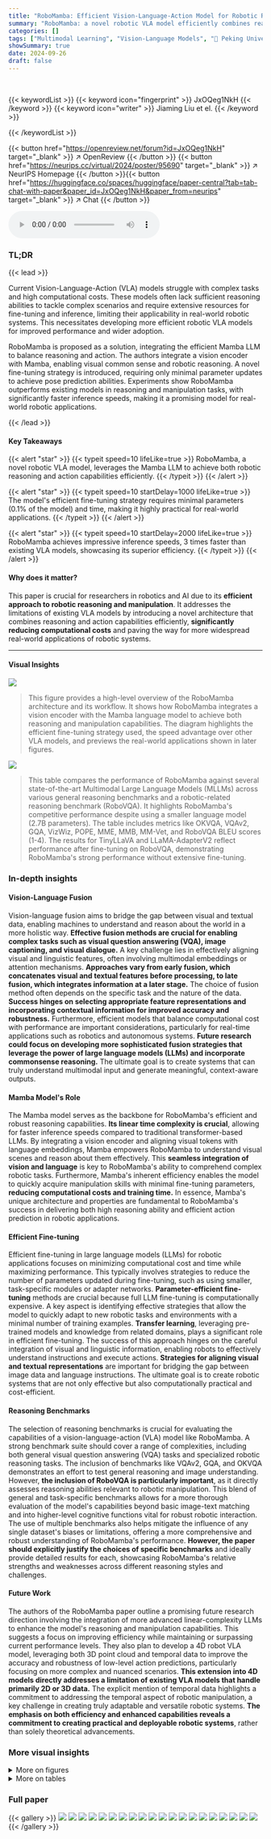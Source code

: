 ```yaml
---
title: "RoboMamba: Efficient Vision-Language-Action Model for Robotic Reasoning and Manipulation"
summary: "RoboMamba: a novel robotic VLA model efficiently combines reasoning and action, achieving high speeds and accuracy while requiring minimal fine-tuning."
categories: []
tags: ["Multimodal Learning", "Vision-Language Models", "🏢 Peking University",]
showSummary: true
date: 2024-09-26
draft: false
---
```


<br>

{{< keywordList >}}
{{< keyword icon="fingerprint" >}} JxOQeg1NkH {{< /keyword >}}
{{< keyword icon="writer" >}} Jiaming Liu et el. {{< /keyword >}}
 
{{< /keywordList >}}

{{< button href="https://openreview.net/forum?id=JxOQeg1NkH" target="_blank" >}}
↗ OpenReview
{{< /button >}}
{{< button href="https://neurips.cc/virtual/2024/poster/95690" target="_blank" >}}
↗ NeurIPS Homepage
{{< /button >}}{{< button href="https://huggingface.co/spaces/huggingface/paper-central?tab=tab-chat-with-paper&paper_id=JxOQeg1NkH&paper_from=neurips" target="_blank" >}}
↗ Chat
{{< /button >}}



<audio controls>
    <source src="https://ai-paper-reviewer.com/JxOQeg1NkH/podcast.wav" type="audio/wav">
    Your browser does not support the audio element.
</audio>


### TL;DR


{{< lead >}}

Current Vision-Language-Action (VLA) models struggle with complex tasks and high computational costs.  These models often lack sufficient reasoning abilities to tackle complex scenarios and require extensive resources for fine-tuning and inference, limiting their applicability in real-world robotic systems.  This necessitates developing more efficient robotic VLA models for improved performance and wider adoption. 

RoboMamba is proposed as a solution, integrating the efficient Mamba LLM to balance reasoning and action.  The authors integrate a vision encoder with Mamba, enabling visual common sense and robotic reasoning. A novel fine-tuning strategy is introduced, requiring only minimal parameter updates to achieve pose prediction abilities. Experiments show RoboMamba outperforms existing models in reasoning and manipulation tasks, with significantly faster inference speeds, making it a promising model for real-world robotic applications.

{{< /lead >}}


#### Key Takeaways

{{< alert "star" >}}
{{< typeit speed=10 lifeLike=true >}} RoboMamba, a novel robotic VLA model, leverages the Mamba LLM to achieve both robotic reasoning and action capabilities efficiently. {{< /typeit >}}
{{< /alert >}}

{{< alert "star" >}}
{{< typeit speed=10 startDelay=1000 lifeLike=true >}} The model's efficient fine-tuning strategy requires minimal parameters (0.1% of the model) and time, making it highly practical for real-world applications. {{< /typeit >}}
{{< /alert >}}

{{< alert "star" >}}
{{< typeit speed=10 startDelay=2000 lifeLike=true >}} RoboMamba achieves impressive inference speeds, 3 times faster than existing VLA models, showcasing its superior efficiency. {{< /typeit >}}
{{< /alert >}}

#### Why does it matter?
This paper is crucial for researchers in robotics and AI due to its **efficient approach to robotic reasoning and manipulation**. It addresses the limitations of existing VLA models by introducing a novel architecture that combines reasoning and action capabilities efficiently, **significantly reducing computational costs** and paving the way for more widespread real-world applications of robotic systems.

------
#### Visual Insights



![](https://ai-paper-reviewer.com/JxOQeg1NkH/figures_1_1.jpg)

> This figure provides a high-level overview of the RoboMamba architecture and its workflow. It shows how RoboMamba integrates a vision encoder with the Mamba language model to achieve both reasoning and manipulation capabilities.  The diagram highlights the efficient fine-tuning strategy used, the speed advantage over other VLA models, and previews the real-world applications shown in later figures.





![](https://ai-paper-reviewer.com/JxOQeg1NkH/tables_7_1.jpg)

> This table compares the performance of RoboMamba against several state-of-the-art Multimodal Large Language Models (MLLMs) across various general reasoning benchmarks and a robotic-related reasoning benchmark (RoboVQA).  It highlights RoboMamba's competitive performance despite using a smaller language model (2.7B parameters). The table includes metrics like OKVQA, VQAv2, GQA, VizWiz, POPE, MME, MMB, MM-Vet, and RoboVQA BLEU scores (1-4).  The results for TinyLLaVA and LLaMA-AdapterV2 reflect performance after fine-tuning on RoboVQA, demonstrating RoboMamba's strong performance without extensive fine-tuning.





### In-depth insights


#### Vision-Language Fusion
Vision-language fusion aims to bridge the gap between visual and textual data, enabling machines to understand and reason about the world in a more holistic way.  **Effective fusion methods are crucial for enabling complex tasks such as visual question answering (VQA), image captioning, and visual dialogue.**  A key challenge lies in effectively aligning visual and linguistic features, often involving multimodal embeddings or attention mechanisms. **Approaches vary from early fusion, which concatenates visual and textual features before processing, to late fusion, which integrates information at a later stage.**  The choice of fusion method often depends on the specific task and the nature of the data.  **Success hinges on selecting appropriate feature representations and incorporating contextual information for improved accuracy and robustness.**  Furthermore, efficient models that balance computational cost with performance are important considerations, particularly for real-time applications such as robotics and autonomous systems.  **Future research could focus on developing more sophisticated fusion strategies that leverage the power of large language models (LLMs) and incorporate commonsense reasoning.** The ultimate goal is to create systems that can truly understand multimodal input and generate meaningful, context-aware outputs.

#### Mamba Model's Role
The Mamba model serves as the backbone for RoboMamba's efficient and robust reasoning capabilities.  **Its linear time complexity is crucial**, allowing for faster inference speeds compared to traditional transformer-based LLMs. By integrating a vision encoder and aligning visual tokens with language embeddings, Mamba empowers RoboMamba to understand visual scenes and reason about them effectively. This **seamless integration of vision and language** is key to RoboMamba's ability to comprehend complex robotic tasks.  Furthermore, Mamba's inherent efficiency enables the model to quickly acquire manipulation skills with minimal fine-tuning parameters, **reducing computational costs and training time.**  In essence, Mamba's unique architecture and properties are fundamental to RoboMamba's success in delivering both high reasoning ability and efficient action prediction in robotic applications.

#### Efficient Fine-tuning
Efficient fine-tuning in large language models (LLMs) for robotic applications focuses on minimizing computational cost and time while maximizing performance.  This typically involves strategies to reduce the number of parameters updated during fine-tuning, such as using smaller, task-specific modules or adapter networks.  **Parameter-efficient fine-tuning** methods are crucial because full LLM fine-tuning is computationally expensive.  A key aspect is identifying effective strategies that allow the model to quickly adapt to new robotic tasks and environments with a minimal number of training examples.  **Transfer learning**, leveraging pre-trained models and knowledge from related domains, plays a significant role in efficient fine-tuning. The success of this approach hinges on the careful integration of visual and linguistic information, enabling robots to effectively understand instructions and execute actions.  **Strategies for aligning visual and textual representations** are important for bridging the gap between image data and language instructions. The ultimate goal is to create robotic systems that are not only effective but also computationally practical and cost-efficient.

#### Reasoning Benchmarks
The selection of reasoning benchmarks is crucial for evaluating the capabilities of a vision-language-action (VLA) model like RoboMamba.  A strong benchmark suite should cover a range of complexities, including both general visual question answering (VQA) tasks and specialized robotic reasoning tasks.  The inclusion of benchmarks like VQAv2, GQA, and OKVQA demonstrates an effort to test general reasoning and image understanding. However, **the inclusion of RoboVQA is particularly important**, as it directly assesses reasoning abilities relevant to robotic manipulation.  This blend of general and task-specific benchmarks allows for a more thorough evaluation of the model's capabilities beyond basic image-text matching and into higher-level cognitive functions vital for robust robotic interaction.  The use of multiple benchmarks also helps mitigate the influence of any single dataset's biases or limitations, offering a more comprehensive and robust understanding of RoboMamba's performance. **However, the paper should explicitly justify the choices of specific benchmarks** and ideally provide detailed results for each, showcasing RoboMamba's relative strengths and weaknesses across different reasoning styles and challenges.

#### Future Work
The authors of the RoboMamba paper outline a promising future research direction involving the integration of more advanced linear-complexity LLMs to enhance the model's reasoning and manipulation capabilities.  This suggests a focus on improving efficiency while maintaining or surpassing current performance levels.  They also plan to develop a 4D robot VLA model, leveraging both 3D point cloud and temporal data to improve the accuracy and robustness of low-level action predictions, particularly focusing on more complex and nuanced scenarios.  **This extension into 4D models directly addresses a limitation of existing VLA models that handle primarily 2D or 3D data.**  The explicit mention of temporal data highlights a commitment to addressing the temporal aspect of robotic manipulation, a key challenge in creating truly adaptable and versatile robotic systems. **The emphasis on both efficiency and enhanced capabilities reveals a commitment to creating practical and deployable robotic systems**, rather than solely theoretical advancements.


### More visual insights

<details>
<summary>More on figures
</summary>


![](https://ai-paper-reviewer.com/JxOQeg1NkH/figures_4_1.jpg)

> This figure illustrates the architecture of RoboMamba, a robotic VLA model.  It shows how visual and language information are processed through a vision encoder, projection layer, and Mamba language model to generate reasoning and actions.  The figure details the model's two-stage training process: Stage 1 focuses on reasoning abilities through alignment and co-training, while Stage 2 adds manipulation capabilities via fine-tuning a policy head.  The diagram highlights the flow of information and the key components involved in each stage.


![](https://ai-paper-reviewer.com/JxOQeg1NkH/figures_8_1.jpg)

> This figure provides a high-level overview of the RoboMamba architecture, highlighting its key components: a vision encoder, the Mamba language model, a reasoning policy head, and a manipulation module.  It emphasizes the model's efficiency in terms of both fine-tuning and inference speed, comparing it to existing VLA models (OpenVLA and ManipLLM).  The diagram also shows examples of how RoboMamba processes questions and generates answers, showcasing its reasoning and manipulation capabilities. Finally, it points to further examples of real-world applications in Figures 4 and 5.


![](https://ai-paper-reviewer.com/JxOQeg1NkH/figures_8_2.jpg)

> This figure provides a high-level overview of the RoboMamba architecture, highlighting its key components: a vision encoder, the Mamba language model, a reasoning policy head, and a manipulation module.  It emphasizes the model's efficiency in terms of both inference speed and fine-tuning requirements.  The diagram also shows examples of the reasoning and manipulation tasks RoboMamba can handle.


![](https://ai-paper-reviewer.com/JxOQeg1NkH/figures_9_1.jpg)

> This figure provides a high-level overview of the RoboMamba architecture, highlighting its key components: a vision encoder, the Mamba language model, a reasoning policy head, and a manipulation module.  It emphasizes the model's efficiency in terms of both training time and inference speed, comparing it favorably to existing VLA models.  The image also shows examples of the model's reasoning and manipulation capabilities.


![](https://ai-paper-reviewer.com/JxOQeg1NkH/figures_19_1.jpg)

> This figure provides a high-level overview of the RoboMamba architecture, highlighting its key components: a vision encoder, the Mamba language model, a reasoning policy head, and a manipulation module.  It emphasizes RoboMamba's efficiency in terms of both fine-tuning and inference speed, comparing its performance to existing VLA models (OpenVLA and ManipLLM). The figure also points towards Figures 4 and 5 for further examples of real-world applications.


![](https://ai-paper-reviewer.com/JxOQeg1NkH/figures_19_2.jpg)

> This figure presents the overall architecture of RoboMamba, a robotic VLA model. It shows how the model processes visual and language inputs using a vision encoder, projection layer, and Mamba language model.  The diagram also details the two-stage training process: Stage 1 focuses on reasoning abilities through pre-training and co-training, while Stage 2 focuses on manipulation skills via fine-tuning.  The figure highlights the model's components, data flow, and the specific training strategies used to achieve both reasoning and action capabilities.


</details>




<details>
<summary>More on tables
</summary>


![](https://ai-paper-reviewer.com/JxOQeg1NkH/tables_16_1.jpg)
> This table presents a comparison of the success rates achieved by RoboMamba and other baseline models on various robotic manipulation tasks.  The tasks are categorized into 'seen' (those present in the training data) and 'unseen' categories.  The success rate is a measure of how often the robot successfully completed each task.  Table 3 provides a visual key for understanding the icons used in this table to represent each task.

![](https://ai-paper-reviewer.com/JxOQeg1NkH/tables_17_1.jpg)
> This table presents the results of an ablation study comparing the performance of different vision encoders (CLIP, XCIT, SigLIP) and image resolutions (224x224, 336x336, 384x384) on several reasoning benchmarks (OKVQA, GQA, POPE, RoboVQA).  The results demonstrate the impact of the choice of encoder and resolution on the model's performance.  It aims to show the robustness of the proposed model's reasoning abilities and the contribution of the chosen encoder and resolution.

![](https://ai-paper-reviewer.com/JxOQeg1NkH/tables_18_1.jpg)
> This table presents the results of an ablation study evaluating the impact of different training strategies on the performance of Multimodal Large Language Models (MLLMs) across various reasoning benchmarks.  Each row represents a different experiment, indicated by 'Ex1' through 'Ex6'. Each column represents a dataset included in the training: LLaVA 1.5, ShareGPT4V-SFT, LLaVA-Next, and Robo-300k. A checkmark (✓) indicates that the corresponding dataset was used in the experiment's training.  The remaining columns show the performance on the benchmarks GQA, POPE, and RoboVQA4. The results help determine which dataset combinations are most effective for training robust MLLMs.

![](https://ai-paper-reviewer.com/JxOQeg1NkH/tables_18_2.jpg)
> This table presents the results of an ablation study comparing different policy head designs for robot manipulation.  The study evaluates the accuracy ('Acc (Seen)') of the models on seen tasks using three different policy head architectures: MLP×2 (two separate MLPs for position and direction prediction), MLP×1 (a single MLP for both), and (SSM block+MLP)×2 (two MLPs preceded by an SSM block).  The table also lists the number of parameters in each policy head and its percentage relative to the overall model size. The goal is to demonstrate that minimal fine-tuning parameters are needed to obtain good manipulation performance, suggesting that the reasoning capabilities of the model are more crucial than the complexity of the policy head.

</details>




### Full paper

{{< gallery >}}
<img src="https://ai-paper-reviewer.com/JxOQeg1NkH/1.png" class="grid-w50 md:grid-w33 xl:grid-w25" />
<img src="https://ai-paper-reviewer.com/JxOQeg1NkH/2.png" class="grid-w50 md:grid-w33 xl:grid-w25" />
<img src="https://ai-paper-reviewer.com/JxOQeg1NkH/3.png" class="grid-w50 md:grid-w33 xl:grid-w25" />
<img src="https://ai-paper-reviewer.com/JxOQeg1NkH/4.png" class="grid-w50 md:grid-w33 xl:grid-w25" />
<img src="https://ai-paper-reviewer.com/JxOQeg1NkH/5.png" class="grid-w50 md:grid-w33 xl:grid-w25" />
<img src="https://ai-paper-reviewer.com/JxOQeg1NkH/6.png" class="grid-w50 md:grid-w33 xl:grid-w25" />
<img src="https://ai-paper-reviewer.com/JxOQeg1NkH/7.png" class="grid-w50 md:grid-w33 xl:grid-w25" />
<img src="https://ai-paper-reviewer.com/JxOQeg1NkH/8.png" class="grid-w50 md:grid-w33 xl:grid-w25" />
<img src="https://ai-paper-reviewer.com/JxOQeg1NkH/9.png" class="grid-w50 md:grid-w33 xl:grid-w25" />
<img src="https://ai-paper-reviewer.com/JxOQeg1NkH/10.png" class="grid-w50 md:grid-w33 xl:grid-w25" />
<img src="https://ai-paper-reviewer.com/JxOQeg1NkH/11.png" class="grid-w50 md:grid-w33 xl:grid-w25" />
<img src="https://ai-paper-reviewer.com/JxOQeg1NkH/12.png" class="grid-w50 md:grid-w33 xl:grid-w25" />
<img src="https://ai-paper-reviewer.com/JxOQeg1NkH/13.png" class="grid-w50 md:grid-w33 xl:grid-w25" />
<img src="https://ai-paper-reviewer.com/JxOQeg1NkH/14.png" class="grid-w50 md:grid-w33 xl:grid-w25" />
<img src="https://ai-paper-reviewer.com/JxOQeg1NkH/15.png" class="grid-w50 md:grid-w33 xl:grid-w25" />
<img src="https://ai-paper-reviewer.com/JxOQeg1NkH/16.png" class="grid-w50 md:grid-w33 xl:grid-w25" />
<img src="https://ai-paper-reviewer.com/JxOQeg1NkH/17.png" class="grid-w50 md:grid-w33 xl:grid-w25" />
<img src="https://ai-paper-reviewer.com/JxOQeg1NkH/18.png" class="grid-w50 md:grid-w33 xl:grid-w25" />
<img src="https://ai-paper-reviewer.com/JxOQeg1NkH/19.png" class="grid-w50 md:grid-w33 xl:grid-w25" />
<img src="https://ai-paper-reviewer.com/JxOQeg1NkH/20.png" class="grid-w50 md:grid-w33 xl:grid-w25" />
{{< /gallery >}}